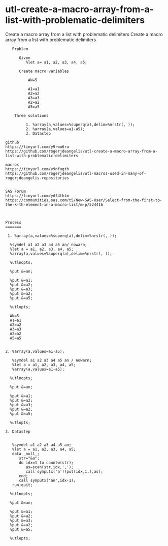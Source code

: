 # utl-create-a-macro-array-from-a-list-with-problematic-delimiters
Create a macro array from a list with problematic delimiters
    Create a macro array from a list with problematic delimiters

       Prpblem

          Given
             %let a= a1, a2, a3, a4, a5;

          Create macro variables

              AN=5

              A1=a1
              A2=a2
              A3=a3
              A2=a2
              A5=a5

        Three solutions

             1. %array(a,values=%superq(a),delim=%nrstr(, ));
             2. %array(a,values=a1-a5);
             3. Datastep

    github
    https://tinyurl.com/y9rwu6ru
    https://github.com/rogerjdeangelis/utl-create-a-macro-array-from-a-list-with-problematic-delimiters

    macros
    https://tinyurl.com/y9nfugth
    https://github.com/rogerjdeangelis/utl-macros-used-in-many-of-rogerjdeangelis-repositories


    SAS Forum
    https://tinyurl.com/ydf4thtm
    https://communities.sas.com/t5/New-SAS-User/Select-from-the-first-to-the-k-th-element-in-a-macro-list/m-p/524416



    Process
    =======

     1. %array(a,values=%superq(a),delim=%nrstr(, ));

      %symdel a1 a2 a3 a4 a5 an/ nowarn;
      %let a = a1, a2, a3, a4, a5;
      %array(a,values=%superq(a),delim=%nrstr(, ));

      %utlnopts;

      %put &=an;

      %put &=a1;
      %put &=a2;
      %put &=a3;
      %put &=a2;
      %put &=a5;

      %utlopts;

      AN=5
      A1=a1
      A2=a2
      A3=a3
      A2=a2
      A5=a5


    2. %array(a,values=a1-a5);

       %symdel a1 a2 a3 a4 a5 an / nowarn;
       %let a = a1, a2, a3, a4, a5;
       %array(a,values=a1-a5);

      %utlnopts;

      %put &=an;

      %put &=a1;
      %put &=a2;
      %put &=a3;
      %put &=a2;
      %put &=a5;

      %utlopts;

    3. Datastep


       %symdel a1 a2 a3 a4 a5 an;
       %let a = a1, a2, a3, a4, a5;
       data _null_;
          str="&a";
          do idx=1 to countw(str);
             as=scan(str,idx,',');
             call symputx('a'!!put(idx,1.),as);
          end;
          call symputx('an',idx-1);
       run;quit;

      %utlnopts;

      %put &=an;

      %put &=a1;
      %put &=a2;
      %put &=a3;
      %put &=a2;
      %put &=a5;

      %utlopts;




